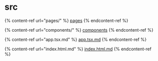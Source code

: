 # src

{% content-ref url="pages/" %}
[pages](pages/)
{% endcontent-ref %}

{% content-ref url="components/" %}
[components](components/)
{% endcontent-ref %}

{% content-ref url="app.tsx.md" %}
[app.tsx.md](app.tsx.md)
{% endcontent-ref %}

{% content-ref url="index.html.md" %}
[index.html.md](index.html.md)
{% endcontent-ref %}
